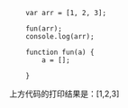 

```
    var arr = [1, 2, 3];

    fun(arr);
    console.log(arr);

    function fun(a) {
        a = [];

    }
```

上方代码的打印结果是：[1,2,3]

